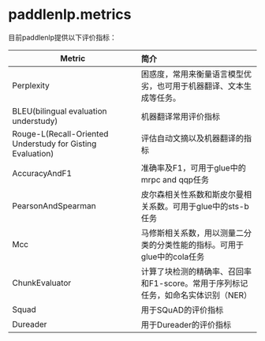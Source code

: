 # paddlenlp.metrics

目前paddlenlp提供以下评价指标：

| Metric                                                     | 简介                                                         |
| ---------------------------------------------------------- | :----------------------------------------------------------- |
| Perplexity                                                 | 困惑度，常用来衡量语言模型优劣，也可用于机器翻译、文本生成等任务。 |
| BLEU(bilingual evaluation understudy)                      | 机器翻译常用评价指标                                         |
| Rouge-L(Recall-Oriented Understudy for Gisting Evaluation) | 评估自动文摘以及机器翻译的指标                               |
| AccuracyAndF1                                              | 准确率及F1，可用于glue中的mrpc and qqp任务                   |
| PearsonAndSpearman                                         | 皮尔森相关性系数和斯皮尔曼相关系数。可用于glue中的sts-b任务  |
| Mcc                                                        | 马修斯相关系数，用以测量二分类的分类性能的指标。可用于glue中的cola任务 |
| ChunkEvaluator                                             | 计算了块检测的精确率、召回率和F1-score。常用于序列标记任务，如命名实体识别（NER） |
| Squad                                                      | 用于SQuAD的评价指标                                          |
| Dureader                                                   | 用于Dureader的评价指标                                       |
